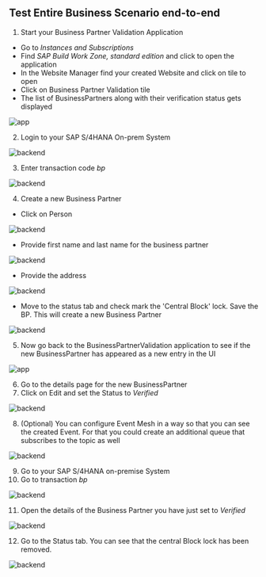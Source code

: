 ## Test Entire Business Scenario end-to-end
1. Start your Business Partner Validation Application

- Go to *Instances and Subscriptions*
- Find *SAP Build Work Zone, standard edition* and click to open the application
- In the Website Manager find your created Website and click on tile to open
- Click on Business Partner Validation tile
- The list of BusinessPartners along with their verification status gets displayed

 ![app](./images/endtoend2.png)

2. Login to your SAP S/4HANA On-prem System

 ![backend](./images/endtoend3.png)

3. Enter transaction code *bp*

 ![backend](./images/endtoend4.png)

4. Create a new Business Partner

- Click on Person

 ![backend](./images/endtoend5.png)
 
- Provide first name and last name for the business partner
 
 ![backend](./images/endtoend6.png)
  
- Provide the address  
  
 ![backend](./images/endtoend7.png)
 
 - Move to the status tab and check mark the 'Central Block' lock. Save the BP. This will create a new Business Partner
   
 ![backend](./images/endtoend8.png)

5. Now go back to the BusinessPartnerValidation application to see if the new BusinessPartner has appeared as a new entry in the UI

 ![app](./images/endtoend9.png)

6. Go to the details page for the new BusinessPartner
7. Click on Edit and set the Status to *Verified*

 ![backend](./images/endtoend10.png)

8. (Optional) You can configure Event Mesh in a way so that you can see the created Event. For that you could create an additional queue that subscribes to the topic as well

 ![backend](./images/endtoend11.png)

9. Go to your SAP S/4HANA on-premise System 
10. Go to transaction *bp*

 ![backend](./images/endtoend4.png)

11. Open the details of the Business Partner you have just set to *Verified*

 ![backend](./images/endtoend12.png)

12. Go to the Status tab. You can see that the central Block lock has been removed.

 ![backend](./images/endtoend13.png)
